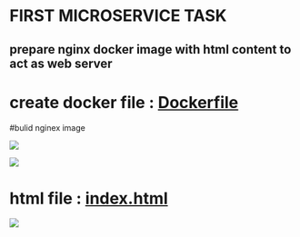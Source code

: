 # FIRST MICROSERVICE TASK

## prepare nginx docker image with html content to act as web server

# create docker file : [Dockerfile](https://github.com/IbrahimmAdel/DevOps_Bootcamp/blob/main/microservice/task%201/nginx-image/Dockerfile)

#bulid nginex image 

![](https://github.com/IbrahimmAdel/DevOps_Bootcamp/assets/128406458/90f92ea9-5160-4231-b3d1-85ff2384ef4a)

![](https://github.com/IbrahimmAdel/DevOps_Bootcamp/assets/128406458/dcf5ac4e-6e09-4eef-be3a-d6cba4fb571e)

# html file : [index.html](https://github.com/IbrahimmAdel/DevOps_Bootcamp/blob/main/microservice/task%201/nginx-image/files/index.html)

![](https://github.com/IbrahimmAdel/DevOps_Bootcamp/assets/128406458/f510e41c-c8d1-4168-850e-7b83e7c72398)





